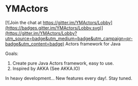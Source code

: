 # YMActors

[![Join the chat at https://gitter.im/YMActors/Lobby](https://badges.gitter.im/YMActors/Lobby.svg)](https://gitter.im/YMActors/Lobby?utm_source=badge&utm_medium=badge&utm_campaign=pr-badge&utm_content=badge)
Actors framework for Java

Goals:

1. Create pure Java Actors framework, easy to use.
2. Inspired by AKKA (See AKKA.IO)

In heavy development... New features every day!.  Stay tuned.
